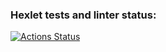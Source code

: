 ### Hexlet tests and linter status:
[![Actions Status](https://github.com/dosart/devops-for-programmers-project-74/actions/workflows/hexlet-check.yml/badge.svg)](https://github.com/dosart/devops-for-programmers-project-74/actions)